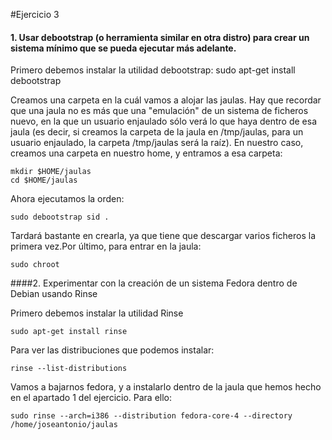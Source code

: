 #Ejercicio 3

#### 1. Usar debootstrap (o herramienta similar en otra distro) para crear un sistema mínimo que se pueda ejecutar más adelante.

Primero debemos instalar la utilidad debootstrap:
	sudo apt-get install debootstrap
    
Creamos una carpeta en la cuál vamos a alojar las jaulas. Hay que recordar que una jaula no es más que una "emulación" de un sistema de ficheros nuevo, en la que un usuario enjaulado sólo verá lo que haya dentro de esa jaula (es decir, si creamos la carpeta de la jaula en /tmp/jaulas, para un usuario enjaulado, la carpeta /tmp/jaulas será la raíz). En nuestro caso, creamos una carpeta en nuestro home, y entramos a esa carpeta:

	mkdir $HOME/jaulas
    cd $HOME/jaulas

Ahora ejecutamos la orden:

	sudo debootstrap sid .

Tardará bastante en crearla, ya que tiene que descargar varios ficheros la primera vez.Por último, para entrar en la jaula:

	sudo chroot
    
####2. Experimentar con la creación de un sistema Fedora dentro de Debian usando Rinse

Primero debemos instalar la utilidad Rinse
	
	sudo apt-get install rinse
    
Para ver las distribuciones que podemos instalar:

	rinse --list-distributions
    
Vamos a bajarnos fedora, y a instalarlo dentro de la jaula que hemos hecho en el apartado 1 del ejercicio. Para ello:

	sudo rinse --arch=i386 --distribution fedora-core-4 --directory /home/joseantonio/jaulas
